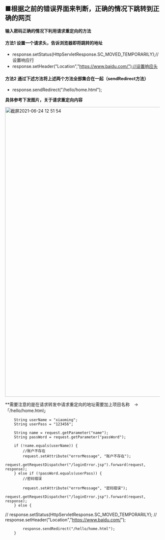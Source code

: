 
## ■根据之前的错误界面来判断，正确的情况下跳转到正确的网页

**输入密码正确的情况下利用请求重定向的方法**

#### 方法1 设置一个请求头，告诉浏览器即将跳转的地址
- response.setStatus(HttpServletResponse.SC_MOVED_TEMPORARILY);//设置响应行
- response.setHeader("Location","https://www.baidu.com/");//设置响应头

#### 方法2 通过下述方法将上述两个方法全部集合在一起（sendRedirect方法）
- response.sendRedirect("/hello/home.html");

**具体参考下发图片，关于请求重定向内容**  

<img width="942" alt="截屏2021-06-24 12 51 54" src="https://user-images.githubusercontent.com/86137350/123200101-10d91f80-d4eb-11eb-8308-8a5c5f3c2f9d.png">

**需要注意的是在请求转发中请求重定向的地址需要加上项目名称　→　「/hello/home.html」

        String userName = "xiaoming";
        String userPass = "123456";

        String name = request.getParameter("name");
        String passWord = request.getParameter("passWord");

        if (!name.equals(userName)) {
            //账户不存在
            request.setAttribute("errorMessage", "账户不存在");
            request.getRequestDispatcher("/loginError.jsp").forward(request, response);
        } else if (!passWord.equals(userPass)) {
            //密码错误

            request.setAttribute("errorMessage", "密码错误");
            request.getRequestDispatcher("/loginError.jsp").forward(request, response);
        } else {
//                  response.setStatus(HttpServletResponse.SC_MOVED_TEMPORARILY);
//                  response.setHeader("Location","https://www.baidu.com/");

            response.sendRedirect("/hello/home.html");
        }

